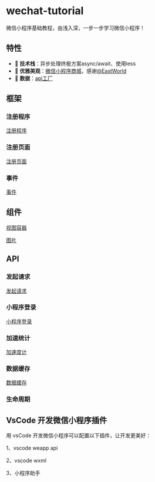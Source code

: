 # wechat-tutorial
微信小程序基础教程，由浅入深，一步一步学习微信小程序！

## 特性

- :rocket: **技术栈**：异步处理终极方案async/await、使用less
- :gem: **优雅美观**：[微信小程序商城](https://github.com/EastWorld/wechat-app-mall)，感谢[@EastWorld](https://github.com/EastWorld)
- :1234: **数据**：[api工厂](https://www.it120.cc/)

## 框架

### 注册程序

[注册程序](https://mp.weixin.qq.com/debug/wxadoc/dev/framework/app-service/app.html)

### 注册页面

[注册页面](https://mp.weixin.qq.com/debug/wxadoc/dev/framework/app-service/page.html)

### 事件

[事件](https://mp.weixin.qq.com/debug/wxadoc/dev/framework/view/wxml/event.html)

## 组件

[视图容器](https://mp.weixin.qq.com/debug/wxadoc/dev/component/view.html)

[图片](https://mp.weixin.qq.com/debug/wxadoc/dev/component/image.html)

## API

### 发起请求

[发起请求](https://mp.weixin.qq.com/debug/wxadoc/dev/api/network-request.html)

### 小程序登录

[小程序登录](https://mp.weixin.qq.com/debug/wxadoc/dev/api/api-login.html)

### 加速统计

[加速度计](https://mp.weixin.qq.com/debug/wxadoc/dev/api/accelerometer.html)

### 数据缓存

[数据缓存](https://mp.weixin.qq.com/debug/wxadoc/dev/api/data.html)

### 生命周期

## VsCode 开发微信小程序插件

用 vsCode 开发微信小程序可以配置以下插件，让开发更美好： 

1、vscode weapp api 

2、vscode wxml 

3、小程序助手


